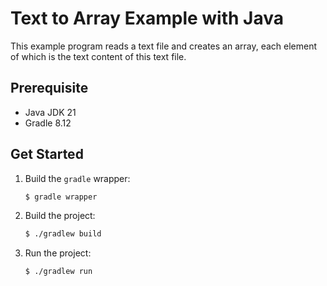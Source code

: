 # Text to Array Example with Java

This example program reads a text file and creates an array, each element of which is the text content of this text file.

## Prerequisite
* Java JDK 21
* Gradle 8.12

## Get Started
1. Build the `gradle` wrapper:
    ```bash
    $ gradle wrapper
    ```

2. Build the project:
    ```bash
    $ ./gradlew build
    ```

3. Run the project:
    ```bash
    $ ./gradlew run
    ```
